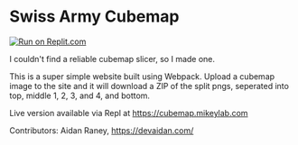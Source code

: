 # Swiss Army Cubemap
[![Run on Replit.com](https://replit.com/badge/github/hieyou1/swiss-army-cubemap)](https://replit.com/github/hieyou1/swiss-army-cubemap)

I couldn't find a reliable cubemap slicer, so I made one.

This is a super simple website built using Webpack. Upload a cubemap image to the site and it will download a ZIP of the split pngs, seperated into top, middle 1, 2, 3, and 4, and bottom. 

Live version available via Repl at https://cubemap.mikeylab.com

Contributors:
Aidan Raney, https://devaidan.com/
